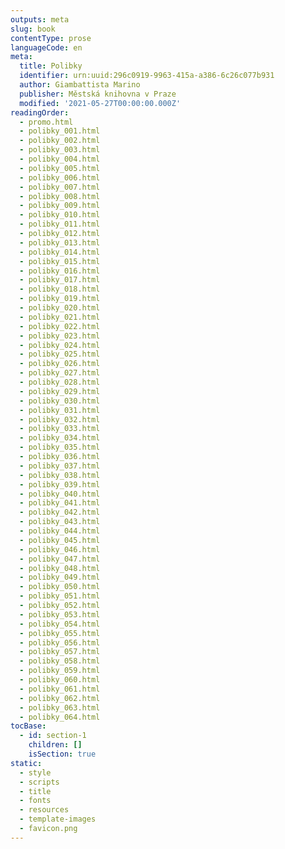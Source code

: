 ```yaml
---
outputs: meta
slug: book
contentType: prose
languageCode: en
meta:
  title: Polibky
  identifier: urn:uuid:296c0919-9963-415a-a386-6c26c077b931
  author: Giambattista Marino
  publisher: Městská knihovna v Praze
  modified: '2021-05-27T00:00:00.000Z'
readingOrder:
  - promo.html
  - polibky_001.html
  - polibky_002.html
  - polibky_003.html
  - polibky_004.html
  - polibky_005.html
  - polibky_006.html
  - polibky_007.html
  - polibky_008.html
  - polibky_009.html
  - polibky_010.html
  - polibky_011.html
  - polibky_012.html
  - polibky_013.html
  - polibky_014.html
  - polibky_015.html
  - polibky_016.html
  - polibky_017.html
  - polibky_018.html
  - polibky_019.html
  - polibky_020.html
  - polibky_021.html
  - polibky_022.html
  - polibky_023.html
  - polibky_024.html
  - polibky_025.html
  - polibky_026.html
  - polibky_027.html
  - polibky_028.html
  - polibky_029.html
  - polibky_030.html
  - polibky_031.html
  - polibky_032.html
  - polibky_033.html
  - polibky_034.html
  - polibky_035.html
  - polibky_036.html
  - polibky_037.html
  - polibky_038.html
  - polibky_039.html
  - polibky_040.html
  - polibky_041.html
  - polibky_042.html
  - polibky_043.html
  - polibky_044.html
  - polibky_045.html
  - polibky_046.html
  - polibky_047.html
  - polibky_048.html
  - polibky_049.html
  - polibky_050.html
  - polibky_051.html
  - polibky_052.html
  - polibky_053.html
  - polibky_054.html
  - polibky_055.html
  - polibky_056.html
  - polibky_057.html
  - polibky_058.html
  - polibky_059.html
  - polibky_060.html
  - polibky_061.html
  - polibky_062.html
  - polibky_063.html
  - polibky_064.html
tocBase:
  - id: section-1
    children: []
    isSection: true
static:
  - style
  - scripts
  - title
  - fonts
  - resources
  - template-images
  - favicon.png
---
```

